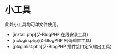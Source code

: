 小工具
========================

此处小工具均可单文件使用。

- [install.php](Z-BlogPHP 在线安装工具)
- [nologin.php](Z-BlogPHP 密码重置工具)
- [pluginlist.php](Z-BlogPHP 插件接口定义输出工具)
